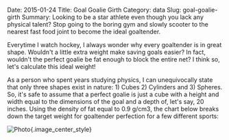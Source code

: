 Date: 2015-01-24
Title: Goal Goalie Girth
Category: data
Slug: goal-goalie-girth
Summary: Looking to be a star athlete even though you lack any physical talent? Stop going to the boring gym and slowly scooter to the nearest fast food joint to become the ideal goaltender. 

Everytime I watch hockey, I always wonder why every goaltender is in great shape.  Wouldn't a little extra weight make 
saving goals easier? In fact, wouldn't the perfect goalie be fat enough to block the entire net? I think so, let's calculate 
this ideal weight! 

As a person who spent years studying physics, I can unequivocally state that only three shapes exist in nature: 1) Cubes 
2) Cylinders and 3) Spheres. So, it's safe to assume that a perfect goalie is just a cube with a height and width equal to the 
dimensions of the goal and a depth of, let's say, 20 inches. Using the density of fat equal to 0.9 g/cm3, the chart below breaks down 
the target weight for goaltender perfection for a few different sports:  

![Photo]({attach}/assets/data/2015/goal-goalie-girth.png){.image_center_style}
